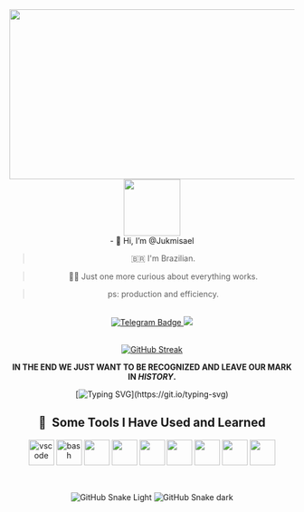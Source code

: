 
<div align="center">
<img src="https://media0.giphy.com/media/3ohhwBzRigK7JfXf6o/giphy.gif" width="600" height="300" />
</div>

<div id="header" align="center">
  <img src="https://media.giphy.com/media/M9gbBd9nbDrOTu1Mqx/giphy.gif" width="100"/>
</div>
<div align="center">
- 👋 Hi, I’m @Jukmisael
  
> 🇧🇷 I'm Brazilian.

> 😮‍💨 Just one more curious about everything works.

> ps: production and efficiency.

<br>
<div id="badges">
<a href="HTTPS://t.me/jukmisael">
<img src="https://img.shields.io/badge/Telegram-blue?style=for-the-badge&logo=telegram&logoColor=white" alt="Telegram Badge">
</a>
<a href="https://forum.xda-developers.com/account/">
<img src="https://img.shields.io/badge/XDA-red?style=for-the-badge&logo=xdadevelopers&logoColor=white">
</a>
</div>
<br>

[![GitHub Streak](https://streak-stats.demolab.com?user=Jukmisael&theme=dark&hide_border=true&border_radius=6&locale=pt-br&date_format=j%20M%5B%20Y%5D&fire=DD2727)](https://git.io/streak-stats)

**IN THE END WE JUST WANT TO BE RECOGNIZED AND LEAVE OUR MARK IN _HISTORY_.**

[![Typing SVG](https://readme-typing-svg.demolab.com?font=Fira+Code&weight=600&size=30&duration=2500&pause=450&color=6949F7&center=true&vCenter=true&multiline=true&width=435&height=150&lines=Welcome+to+my+world!;Don't+mind+the+mess.;I'm+trying+hard.)](https://git.io/typing-svg)




<h2 align="center">🚀 &nbsp;Some Tools I Have Used and Learned</h2>
<p align="center" >
<img src="https://cdn.jsdelivr.net/gh/devicons/devicon/icons/vscode/vscode-original.svg" alt="vscode" width="45" height="45"/>
<img src="https://cdn.jsdelivr.net/gh/devicons/devicon/icons/bash/bash-original.svg" alt="bash" width="45" height="45"/>
<img src="https://cdn.jsdelivr.net/gh/devicons/devicon/icons/linux/linux-original.svg" width="45" height="45"/>
<img src="https://cdn.jsdelivr.net/gh/devicons/devicon/icons/apache/apache-original-wordmark.svg" width="45" height="45"/>
<img src="https://cdn.jsdelivr.net/gh/devicons/devicon/icons/html5/html5-original.svg" width="45" height="45"/>
<img src="https://cdn.jsdelivr.net/gh/devicons/devicon/icons/javascript/javascript-original.svg" width="45" height="45"/>
<img src="https://cdn.jsdelivr.net/gh/devicons/devicon/icons/css3/css3-original.svg" width="45" height="45"/>
<img src="https://cdn.jsdelivr.net/gh/devicons/devicon/icons/android/android-original.svg" width="45" height="45"/>
<img src="https://cdn.jsdelivr.net/gh/devicons/devicon/icons/cplusplus/cplusplus-plain.svg" width="45" height="45"/>
                             
</p>

<br>

![GitHub Snake Light](github-snake.svg#gh-light-mode-only)
![GitHub Snake dark](github-snake-dark.svg#gh-dark-mode-only)</div>
